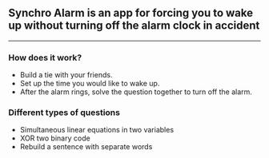 ## Synchro Alarm is an app for forcing you to wake up without turning off the alarm clock in accident

---

### How does it work?
- Build a tie with your friends.
- Set up the time you would like to wake up.
- After the alarm rings, solve the question together to turn off the alarm.

### Different types of questions
- Simultaneous linear equations in two variables
- XOR two binary code
- Rebuild a sentence with separate words

